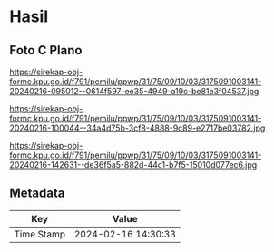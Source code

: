 # Hasil

## Foto C Plano

https://sirekap-obj-formc.kpu.go.id/f791/pemilu/ppwp/31/75/09/10/03/3175091003141-20240216-095012--0614f597-ee35-4949-a19c-be81e3f04537.jpg

https://sirekap-obj-formc.kpu.go.id/f791/pemilu/ppwp/31/75/09/10/03/3175091003141-20240216-100044--34a4d75b-3cf8-4888-9c89-e2717be03782.jpg

https://sirekap-obj-formc.kpu.go.id/f791/pemilu/ppwp/31/75/09/10/03/3175091003141-20240216-142631--de36f5a5-882d-44c1-b7f5-15010d077ec6.jpg


## Metadata

| Key        | Value               |
| ---------- | ------------------- |
| Time Stamp | 2024-02-16 14:30:33 |



